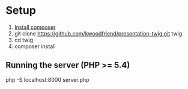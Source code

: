 # Setup
1. [Install composer](https://getcomposer.org/download/)
2. git clone https://github.com/kwoodfriend/presentation-twig.git twig
3. cd twig
4. composer install

## Running the server (PHP >= 5.4)
php -S localhost:8000 server.php